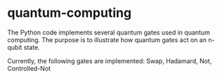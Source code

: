 # quantum-computing
The Python code implements several quantum gates used in quantum computing. The purpose is to illustrate how quantum gates act on an n-qubit state.

Currently, the following gates are implemented:
Swap, Hadamard, Not, Controlled-Not
